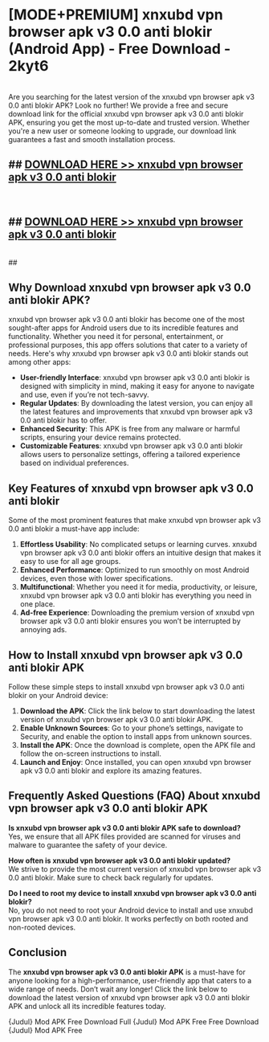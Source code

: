 # [MODE+PREMIUM] xnxubd vpn browser apk v3 0.0 anti blokir (Android App) - Free Download - 2kyt6 <br>
<br>
Are you searching for the latest version of the xnxubd vpn browser apk v3 0.0 anti blokir APK? Look no further! We provide a free and secure download link for the official xnxubd vpn browser apk v3 0.0 anti blokir APK, ensuring you get the most up-to-date and trusted version. Whether you're a new user or someone looking to upgrade, our download link guarantees a fast and smooth installation process.


## ##  [DOWNLOAD HERE >> xnxubd vpn browser apk v3 0.0 anti blokir](http://freeplayer.one?title=xnxubd_vpn_browser_apk_v3_0.0_anti_blokir&ref=git)
  <br>

##  ## [DOWNLOAD HERE >> xnxubd vpn browser apk v3 0.0 anti blokir](http://freeplayer.one?title=xnxubd_vpn_browser_apk_v3_0.0_anti_blokir&ref=git)
  <br>
  ##



## Why Download xnxubd vpn browser apk v3 0.0 anti blokir APK?

xnxubd vpn browser apk v3 0.0 anti blokir has become one of the most sought-after apps for Android users due to its incredible features and functionality. Whether you need it for personal, entertainment, or professional purposes, this app offers solutions that cater to a variety of needs. Here's why xnxubd vpn browser apk v3 0.0 anti blokir stands out among other apps:

- **User-friendly Interface**: xnxubd vpn browser apk v3 0.0 anti blokir is designed with simplicity in mind, making it easy for anyone to navigate and use, even if you’re not tech-savvy.
- **Regular Updates**: By downloading the latest version, you can enjoy all the latest features and improvements that xnxubd vpn browser apk v3 0.0 anti blokir has to offer.
- **Enhanced Security**: This APK is free from any malware or harmful scripts, ensuring your device remains protected.
- **Customizable Features**: xnxubd vpn browser apk v3 0.0 anti blokir allows users to personalize settings, offering a tailored experience based on individual preferences.

## Key Features of xnxubd vpn browser apk v3 0.0 anti blokir

Some of the most prominent features that make xnxubd vpn browser apk v3 0.0 anti blokir a must-have app include:

1. **Effortless Usability**: No complicated setups or learning curves. xnxubd vpn browser apk v3 0.0 anti blokir offers an intuitive design that makes it easy to use for all age groups.
2. **Enhanced Performance**: Optimized to run smoothly on most Android devices, even those with lower specifications.
3. **Multifunctional**: Whether you need it for media, productivity, or leisure, xnxubd vpn browser apk v3 0.0 anti blokir has everything you need in one place.
4. **Ad-free Experience**: Downloading the premium version of xnxubd vpn browser apk v3 0.0 anti blokir ensures you won’t be interrupted by annoying ads.

## How to Install xnxubd vpn browser apk v3 0.0 anti blokir APK

Follow these simple steps to install xnxubd vpn browser apk v3 0.0 anti blokir on your Android device:

1. **Download the APK**: Click the link below to start downloading the latest version of xnxubd vpn browser apk v3 0.0 anti blokir APK.
2. **Enable Unknown Sources**: Go to your phone’s settings, navigate to Security, and enable the option to install apps from unknown sources.
3. **Install the APK**: Once the download is complete, open the APK file and follow the on-screen instructions to install.
4. **Launch and Enjoy**: Once installed, you can open xnxubd vpn browser apk v3 0.0 anti blokir and explore its amazing features.

## Frequently Asked Questions (FAQ) About xnxubd vpn browser apk v3 0.0 anti blokir APK

**Is xnxubd vpn browser apk v3 0.0 anti blokir APK safe to download?**  
Yes, we ensure that all APK files provided are scanned for viruses and malware to guarantee the safety of your device.

**How often is xnxubd vpn browser apk v3 0.0 anti blokir updated?**  
We strive to provide the most current version of xnxubd vpn browser apk v3 0.0 anti blokir. Make sure to check back regularly for updates.

**Do I need to root my device to install xnxubd vpn browser apk v3 0.0 anti blokir?**  
No, you do not need to root your Android device to install and use xnxubd vpn browser apk v3 0.0 anti blokir. It works perfectly on both rooted and non-rooted devices.

## Conclusion

The **xnxubd vpn browser apk v3 0.0 anti blokir APK** is a must-have for anyone looking for a high-performance, user-friendly app that caters to a wide range of needs. Don’t wait any longer! Click the link below to download the latest version of xnxubd vpn browser apk v3 0.0 anti blokir APK and unlock all its incredible features today.

{Judul} Mod APK Free
Download Full {Judul} Mod APK Free
Free Download {Judul} Mod APK Free

